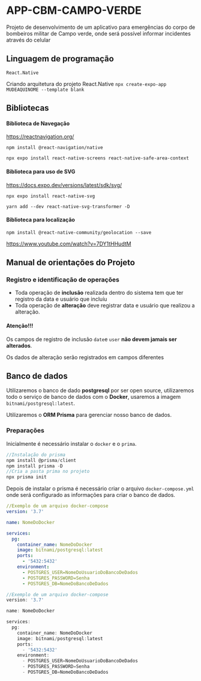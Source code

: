 # APP-CBM-CAMPO-VERDE

Projeto de desenvolvimento de um aplicativo para emergências do corpo de bombeiros militar de Campo verde, onde será possível informar incidentes através do celular

## Linguagem de programação

`React.Native`

Criando arquitetura do projeto React.Native
`npx create-expo-app MUDEAQUINOME --template blank`

## Bibliotecas

#### Biblioteca de Navegação

https://reactnavigation.org/

`npm install @react-navigation/native`

`npx expo install react-native-screens react-native-safe-area-context`

#### Biblioteca para uso de SVG

https://docs.expo.dev/versions/latest/sdk/svg/

`npx expo install react-native-svg`

`yarn add --dev react-native-svg-transformer -D` 

#### Biblioteca para localização

`npm install @react-native-community/geolocation --save`

https://www.youtube.com/watch?v=7DY1tHHudtM


## Manual de orientações do Projeto

### Registro e identificação de operações

* Toda operação de **inclusão**  realizada dentro do sistema tem que ter registro da data e usuário que incluíu
* Toda operação de **alteração** deve registrar data e usuário que realizou a alteração.

#### Atenção!!!

Os campos de registro de inclusão `date`e `user` **não devem jamais ser alterados**.

Os dados de alteração serão registrados em campos diferentes

## Banco de dados

Utilizaremos o banco de dado **postgresql** por ser open source, utilizaremos todo o serviço de banco de dados com o **Docker**, usaremos a imagem `bitnami/postgresql:latest`.

Utilizaremos o **ORM Prisma** para gerenciar nosso banco de dados.

### Preparações

Inicialmente é necessário instalar o `docker` e o `prima`.

```javascript
//Instalação do prisma
npm install @prisma/client
npm install prisma -D
//Cria a pasta prima no projeto
npx prisma init
```

Depois de instalar o prisma é necessário criar o arquivo `docker-compose.yml` onde será configurado as informações para criar o banco de dados.

```yml
//Exemplo de um arquivo docker-compose
version: '3.7'

name: NomeDoDocker

services:
  pg:
    container_name: NomeDoDocker
    image: bitnami/postgresql:latest
    ports:
      - '5432:5432'
    environment:
      - POSTGRES_USER=NomeDoUsuarioDoBancoDeDados
      - POSTGRES_PASSWORD=Senha
      - POSTGRES_DB=NomeDoBancoDeDados
```

```js
//Exemplo de um arquivo docker-compose
version: '3.7'

name: NomeDoDocker

services:
  pg:
    container_name: NomeDoDocker
    image: bitnami/postgresql:latest
    ports:
      - '5432:5432'
    environment:
      - POSTGRES_USER=NomeDoUsuarioDoBancoDeDados
      - POSTGRES_PASSWORD=Senha
      - POSTGRES_DB=NomeDoBancoDeDados
```


